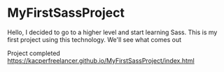 # MyFirstSassProject
Hello, I decided to go to a higher level and start learning Sass. This is my first project using this technology. We'll see what comes out

Project completed
https://kacperfreelancer.github.io/MyFirstSassProject/index.html
